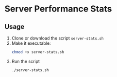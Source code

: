 # Server Performance Stats

## Usage
1. Clone or download the script `server-stats.sh`
2. Make it executable:
	```bash
	chmod +x server-stats.sh
	```
3. Run the script
	```bash
	./server-stats.sh
	```
